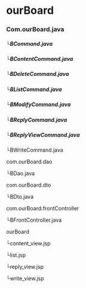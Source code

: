 # ourBoard
<html>
<body>
<h3>Com.ourBoard.java</h3>
<h5> └BCommand.java </h5>
<h5> └BContentCommand.java </h5>
<h5> └BDeleteCommand.java </h5>
<h5> └BListCommand.java </h5>
<h5> └BModifyCommand.java </h5>
<h5> └BReplyCommand.java </h5>
<h5> └BReplyViewCommand.java </h5>
</body>
</html>



 └BWriteCommand.java

com.ourBoard.dao

 └BDao.java

com.ourBoard.dto

 └BDto.java

com.ourBoard.frontController

 └BFrontController.java

ourBoard

 └content_view.jsp
 
 └list.jsp
 
 └reply_view.jsp
 
 └write_view.jsp
